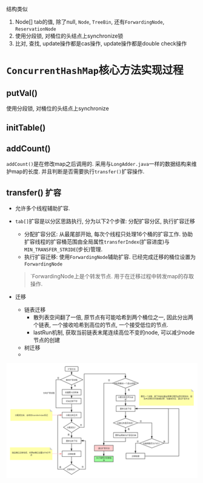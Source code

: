 结构类似



1. Node[] tab的值, 除了null, `Node`, `TreeBin`, 还有`ForwardingNode`, `ReservationNode`
2. 使用分段锁,  对桶位的头结点上synchronize锁
3. 比对, 查找, update操作都是cas操作, update操作都是double check操作



# `ConcurrentHashMap`核心方法实现过程



## putVal()



使用分段锁, 对桶位的头结点上synchronize



## initTable() 





## addCount()

`addCount()`是在修改map之后调用的.  采用与`LongAdder.java`一样的数据结构来维护map的长度. 并且判断是否需要执行`transfer()`扩容操作. 



## transfer() 扩容

- 允许多个线程辅助扩容. 

- `tab[]`扩容是以分区思路执行, 分为以下2个步骤:  分配扩容分区, 执行扩容迁移

  -  分配扩容分区: 从最尾部开始, 每次个线程只处理16个桶的扩容工作.  协助扩容线程的扩容桶范围由全局属性`transferIndex`(扩容进度)与`MIN_TRANSFER_STRIDE`(步长)管理. 
  - 执行扩容迁移:  使用`ForwardingNode`辅助扩容.  已经完成迁移的桶位设置为`ForwardingNode`

  > `ForwardingNode上是个转发节点. 用于在迁移过程中转发map的存取操作. 

- 迁移
  - 链表迁移
    - 散列表空间翻了一倍,  原节点有可能哈希到两个桶位之一, 因此分出两个链表, 一个接收哈希到高位的节点, 一个接受低位的节点.
    - lastRun机制, 获取当前链表末尾连续高位不变的node, 可以减少node节点的创建
  - 树迁移
  - 

![JDK1.8 ConcurrentHashMap并发扩容](img/JDK8ConcurrentHashMap并发扩容.png)